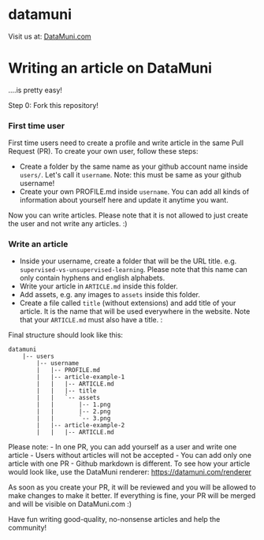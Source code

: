 # datamuni

Visit us at: [DataMuni.com](https://www.datamuni.com)


# Writing an article on DataMuni

....is pretty easy!

Step 0: Fork this repository!

### First time user

First time users need to create a profile and write article in the same Pull Request (PR). To create your own user, follow these steps:

- Create a folder by the same name as your github account name inside `users/`. Let's call it `username`. Note: this must be same as your github username!
- Create your own PROFILE.md inside `username`. You can add all kinds of information about yourself here and update it anytime you want.

Now you can write articles. Please note that it is not allowed to just create the user and not write any articles. :)


### Write an article

- Inside your username, create a folder that will be the URL title. e.g. `supervised-vs-unsupervised-learning`. Please note that this name can only contain hyphens and english alphabets.
- Write your article in `ARTICLE.md` inside this folder.
- Add assets, e.g. any images to `assets` inside this folder.
- Create a file called `title` (without extensions) and add title of your article. It is the name that will be used everywhere in the website. Note that your `ARTICLE.md` must also have a title. :

Final structure should look like this:

    datamuni
        |-- users
            |-- username
            |   |-- PROFILE.md
            |   |-- article-example-1
            |   |   |-- ARTICLE.md
            |   |   |-- title
            |   |   `-- assets
            |   |       |-- 1.png
            |   |       |-- 2.png
            |   |       `-- 3.png
            |	|-- article-example-2
            |	|   |-- ARTICLE.md


Please note:
    - In one PR, you can add yourself as a user and write one article
    - Users without articles will not be accepted
    - You can add only one article with one PR
    - Github markdown is different. To see how your article would look like, use the DataMuni renderer: https://datamuni.com/renderer

As soon as you create your PR, it will be reviewed and you will be allowed to make changes to make it better. If everything is fine, your PR will be merged and will be visible on DataMuni.com :)


Have fun writing good-quality, no-nonsense articles and help the community!
